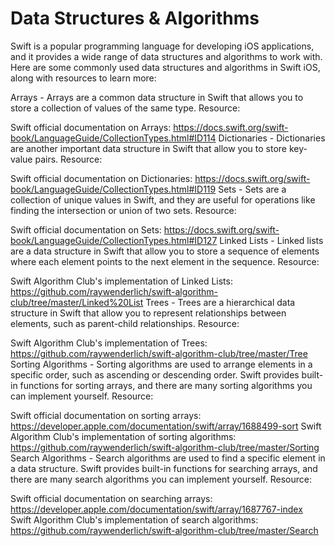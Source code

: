 # Data Structures & Algorithms

Swift is a popular programming language for developing iOS applications, and it provides a wide range of data structures and algorithms to work with. Here are some commonly used data structures and algorithms in Swift iOS, along with resources to learn more:

Arrays - Arrays are a common data structure in Swift that allows you to store a collection of values of the same type.
Resource:

Swift official documentation on Arrays: https://docs.swift.org/swift-book/LanguageGuide/CollectionTypes.html#ID114
Dictionaries - Dictionaries are another important data structure in Swift that allow you to store key-value pairs.
Resource:

Swift official documentation on Dictionaries: https://docs.swift.org/swift-book/LanguageGuide/CollectionTypes.html#ID119
Sets - Sets are a collection of unique values in Swift, and they are useful for operations like finding the intersection or union of two sets.
Resource:

Swift official documentation on Sets: https://docs.swift.org/swift-book/LanguageGuide/CollectionTypes.html#ID127
Linked Lists - Linked lists are a data structure in Swift that allow you to store a sequence of elements where each element points to the next element in the sequence.
Resource:

Swift Algorithm Club's implementation of Linked Lists: https://github.com/raywenderlich/swift-algorithm-club/tree/master/Linked%20List
Trees - Trees are a hierarchical data structure in Swift that allow you to represent relationships between elements, such as parent-child relationships.
Resource:

Swift Algorithm Club's implementation of Trees: https://github.com/raywenderlich/swift-algorithm-club/tree/master/Tree
Sorting Algorithms - Sorting algorithms are used to arrange elements in a specific order, such as ascending or descending order. Swift provides built-in functions for sorting arrays, and there are many sorting algorithms you can implement yourself.
Resource:

Swift official documentation on sorting arrays: https://developer.apple.com/documentation/swift/array/1688499-sort
Swift Algorithm Club's implementation of sorting algorithms: https://github.com/raywenderlich/swift-algorithm-club/tree/master/Sorting
Search Algorithms - Search algorithms are used to find a specific element in a data structure. Swift provides built-in functions for searching arrays, and there are many search algorithms you can implement yourself.
Resource:

Swift official documentation on searching arrays: https://developer.apple.com/documentation/swift/array/1687767-index
Swift Algorithm Club's implementation of search algorithms: https://github.com/raywenderlich/swift-algorithm-club/tree/master/Search
